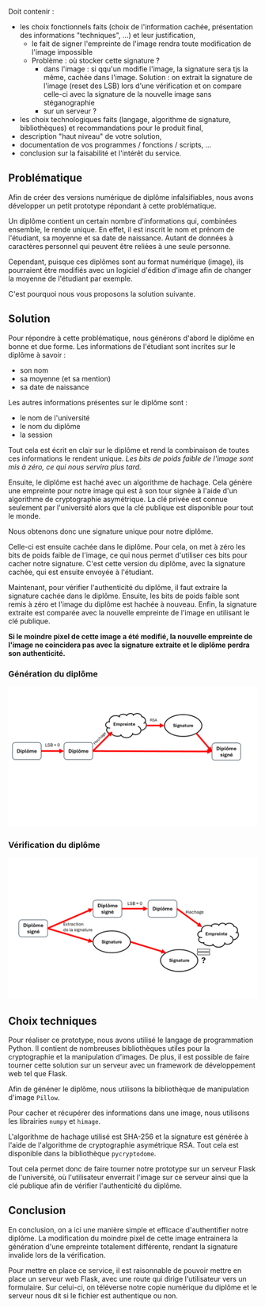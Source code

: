 Doit contenir :

- les choix fonctionnels faits (choix de l'information cachée, présentation des informations "techniques", ...) et leur justification,
    - le fait de signer l'empreinte de l'image rendra toute modification de l'image impossible
    - Problème : où stocker cette signature ?
        - dans l'image : si qqu'un modifie l'image, la signature sera tjs la même, cachée dans l'image.
        Solution : on extrait la signature de l'image (reset des LSB) lors d'une vérification et on compare celle-ci avec la signature de la nouvelle image sans stéganographie
        - sur un serveur ?
- les choix technologiques faits (langage, algorithme de signature, bibliothèques) et recommandations pour le produit final,
- description "haut niveau" de votre solution,
- documentation de vos programmes / fonctions / scripts, ...
- conclusion sur la faisabilité et l'intérêt du service.


## Problématique
Afin de créer des versions numérique de diplôme infalsifiables, nous avons développer un petit prototype répondant à cette problématique.

Un diplôme contient un certain nombre d'informations qui, combinées ensemble, le rende unique. En effet, il est inscrit le nom et prénom de l'étudiant, sa moyenne et sa date de naissance. Autant de données à caractères personnel qui peuvent être reliées à une seule personne.

Cependant, puisque ces diplômes sont au format numérique (image), ils pourraient être modifiés avec un logiciel d'édition d'image afin de changer la moyenne de l'étudiant par exemple.

C'est pourquoi nous vous proposons la solution suivante.

## Solution
Pour répondre à cette problématique, nous générons d'abord le diplôme en bonne et due forme. Les informations de l'étudiant sont incrites sur le diplôme à savoir :
- son nom
- sa moyenne (et sa mention)
- sa date de naissance

Les autres informations présentes sur le diplôme sont :
- le nom de l'université
- le nom du diplôme
- la session

Tout cela est écrit en clair sur le diplôme et rend la combinaison de toutes ces informations le rendent unique.
*Les bits de poids faible de l'image sont mis à zéro, ce qui nous servira plus tard.*

Ensuite, le diplôme est haché avec un algorithme de hachage. Cela génère une empreinte pour notre image qui est à son tour signée à l'aide d'un algorithme de cryptographie asymétrique.
La clé privée est connue seulement par l'université alors que la clé publique est disponible pour tout le monde.

Nous obtenons donc une signature unique pour notre diplôme.

Celle-ci est ensuite cachée dans le diplôme. Pour cela, on met à zéro les bits de poids faible de l'image, ce qui nous permet d'utiliser ces bits pour cacher notre signature.
C'est cette version du diplôme, avec la signature cachée, qui est ensuite envoyée à l'étudiant.

Maintenant, pour vérifier l'authenticité du diplôme, il faut extraire la signature cachée dans le diplôme.
Ensuite, les bits de poids faible sont remis à zéro et l'image du diplôme est hachée à nouveau.
Enfin, la signature extraite est comparée avec la nouvelle empreinte de l'image en utilisant le clé publique.

**Si le moindre pixel de cette image a été modifié, la nouvelle empreinte de l'image ne coincidera pas avec la signature extraite et le diplôme perdra son authenticité.**

### Génération du diplôme
![Schéma génération diplôme](./generation-diplome.png "Génération du diplôme")

### Vérification du diplôme
![Schéma vérification diplôme](./verification-diplome.png "Vérification d'un diplôme")

## Choix techniques
Pour réaliser ce prototype, nous avons utilisé le langage de programmation Python. Il contient de nombreuses bibliothèques utiles pour la cryptographie et la manipulation d'images. De plus, il est possible de faire tourner cette solution sur un serveur avec un framework de développement web tel que Flask.

Afin de généner le diplôme, nous utilisons la bibliothèque de manipulation d'image `Pillow`.

Pour cacher et récupérer des informations dans une image, nous utilisons les librairies `numpy` et `himage`.

L'algorithme de hachage utilisé est SHA-256 et la signature est générée à l'aide de l'algorithme de cryptographie asymétrique RSA.
Tout cela est disponible dans la bibliothèque `pycryptodome`.

Tout cela permet donc de faire tourner notre prototype sur un serveur Flask de l'université, où l'utilisateur enverrait l'image sur ce serveur ainsi que la clé publique afin de vérifier l'authenticité du diplôme.

## Conclusion
En conclusion, on a ici une manière simple et efficace d'authentifier notre diplôme. La modification du moindre pixel de cette image entrainera la génération d'une empreinte totalement différente, rendant la signature invalide lors de la vérification.

Pour mettre en place ce service, il est raisonnable de pouvoir mettre en place un serveur web Flask, avec une route qui dirige l'utilisateur vers un formulaire. Sur celui-ci, on téléverse notre copie numérique du diplôme et le serveur nous dit si le fichier est authentique ou non.